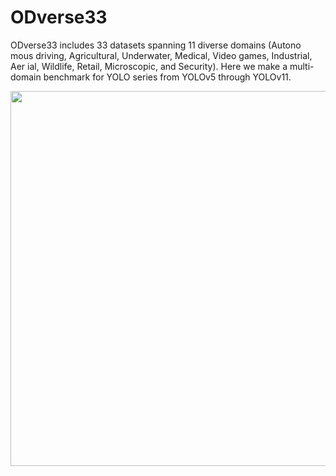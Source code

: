 # ODverse33

ODverse33 includes 33 datasets spanning 11 diverse domains (Autono
mous driving, Agricultural, Underwater, Medical, Video games, Industrial, Aer
ial, Wildlife, Retail, Microscopic, and Security). Here we make a multi-domain benchmark for YOLO series from YOLOv5 through YOLOv11.


<p align="center">
  <img src="https://github.com/user-attachments/assets/296d5550-90f0-4205-9d5b-e7b9545aed4a" width="600" height="auto">
</p>



